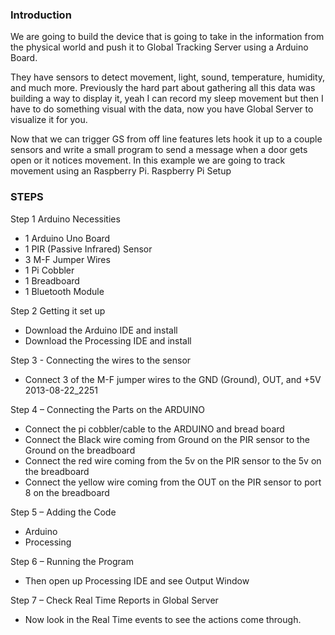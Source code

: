 ### Introduction ###
We are going to build the device that is going to take in the information from the physical world and push it to Global Tracking Server using a Arduino Board.

They have sensors to detect movement, light, sound, temperature, humidity, and much more. Previously the hard part about gathering all this data was building a way to display it, yeah I can record my sleep movement but then I have to do something visual with the data, now you have Global Server to visualize it for you.

Now that we can trigger GS from off line features lets hook it up to a couple sensors and write a small program to send a message when a door gets open or it notices movement.
In this example we are going to track movement using an Raspberry Pi.
Raspberry Pi Setup

### STEPS ###
Step 1 Arduino Necessities
- 1 Arduino Uno Board
- 1 PIR (Passive Infrared) Sensor
- 3 M-F Jumper Wires
- 1 Pi Cobbler
- 1 Breadboard
- 1 Bluetooth Module

Step 2 Getting it set up
- Download the Arduino IDE and install
- Download the Processing IDE and install

Step 3 - Connecting the wires to the sensor
- Connect 3 of the M-F jumper wires to the GND (Ground), OUT, and +5V 2013-08-22_2251

Step 4 – Connecting the Parts on the ARDUINO
- Connect the pi cobbler/cable to the ARDUINO and bread board
- Connect the Black wire coming from Ground on the PIR sensor to the Ground on the breadboard
- Connect the red wire coming from the 5v on the PIR sensor to the 5v on the breadboard
- Connect the yellow wire coming from the OUT on the PIR sensor to port 8 on the breadboard

Step 5 – Adding the Code
- Arduino
- Processing

Step 6 – Running the Program
- Then open up Processing IDE and see Output Window

Step 7 – Check Real Time Reports in Global Server
- Now look in the Real Time events to see the actions come through.